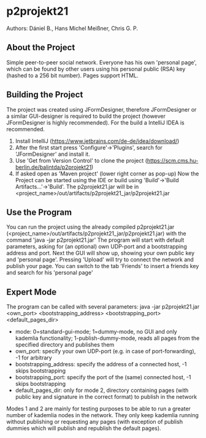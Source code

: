 # p2projekt21
Authors: Dániel B., Hans Michel Meißner, Chris G. P.

## About the Project
Simple peer-to-peer social network. Everyone has his own 'personal page', which can be found by other users using his personal public (RSA) key (hashed to a 256 bit number). Pages support HTML.

## Building the Project
The project was created using JFormDesigner, therefore JFormDesigner or a similar GUI-designer is required to build the project (however JFormDesigner is highly recommended).
For the build a IntelliJ IDEA is recommended.
1. Install IntelliJ (https://www.jetbrains.com/de-de/idea/download/)
2. After the first start press 'Configure'->'Plugins', search for 'JFormDesigner' and install it.
3. Use 'Get from Version Control' to clone the project (https://scm.cms.hu-berlin.de/balintda/p2projekt21) 
4. If asked open as 'Maven project' (lower right corner as pop-up)
Now the Project can be started using the IDE or build using 'Build'->'Build Artifacts...'->'Build'. The p2projekt21.jar will be in <project_name>/out/artifacts/p2projekt21_jar/p2projekt21.jar

## Use the Program
You can run the project using the already compiled p2projekt21.jar (<project_name>/out/artifacts/p2projekt21_jar/p2projekt21.jar) with the command 'java -jar p2projekt21.jar'
The program will start with default parameters, asking for (an optional) own UDP-port and a bootstrapping address and port.
Next the GUI will show up, showing your own public key and 'personal page'. Pressing 'Upload' will try to connect the network and publish your page. You can switch to the tab 'Friends' to insert a friends key and search for his 'personal page'

## Expert Mode
The program can be called with several parameters:
java -jar p2projekt21.jar <mode> <own_port> <bootstrapping_address> <bootstrapping_port> <default_pages_dir>
- mode: 0=standard-gui-mode; 1=dummy-mode, no GUI and only kademlia functionality; 1-publish-dummy-mode, reads all pages from the specified directory and publishes them
- own_port: specify your own UDP-port (e.g. in case of port-forwarding), -1 for arbitrary
- bootstrapping_address: specify the address of a connected host, -1 skips bootstrapping
- bootstrapping_port: specify the port of the (same) connected host, -1 skips bootstrapping
- default_pages_dir: only for mode 2, directory containing pages (with public key and signature in the correct format) to publish in the network

Modes 1 and 2 are mainly for testing purposes to be able to run a greater number of kademlia nodes in the network. They only keep kademlia running without publishing or requesting any pages (with exception of publish dummies which will publish and republish the default pages).
